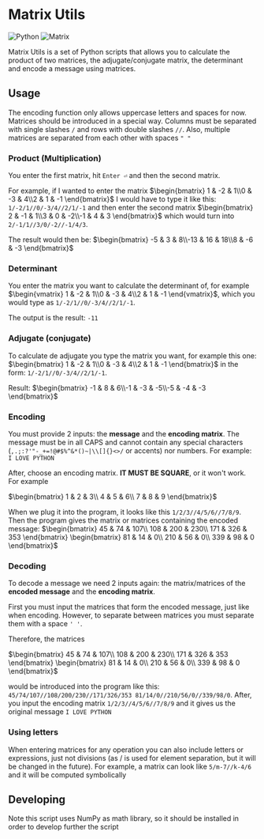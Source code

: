 # Matrix Utils
![Python](https://img.shields.io/badge/-Python-yellow?style=flat-square&labelColor=blue&logo=python&logoColor=white)
![Matrix](https://img.shields.io/badge/-Matrix-black?style=flat-square&logo=matrix)

Matrix Utils is a set of Python scripts that allows you to calculate the product of two matrices, the adjugate/conjugate matrix, the determinant and encode a message using matrices.

## Usage
The encoding function only allows uppercase letters and spaces for now.
Matrices should be introduced in a special way. Columns must be separated with single slashes `/` and rows with double slashes `//`. Also, multiple matrices are separated from each other with spaces  `" "`

### Product (Multiplication)
You enter the first matrix, hit `Enter ⏎` and then the second matrix.

For example, if I wanted to enter the matrix $`\begin{bmatrix} 1 & -2 & 1\\0 & -3 & 4\\2 & 1 & -1 \end{bmatrix}`$ I would have to type it like this: `1/-2/1//0/-3/4//2/1/-1` 
and then enter the second matrix $`\begin{bmatrix} 2 & -1 & 1\\3 & 0 & -2\\-1 & 4 & 3 \end{bmatrix}`$ which would turn into `2/-1/1//3/0/-2//-1/4/3`.

The result would then be: $`\begin{bmatrix} -5 & 3 & 8\\-13 & 16 & 18\\8 & -6 & -3 \end{bmatrix}`$

### Determinant
You enter the matrix you want to calculate the determinant of, for example $`\begin{vmatrix} 1 & -2 & 1\\0 & -3 & 4\\2 & 1 & -1 \end{vmatrix}`$,
which you would type as `1/-2/1//0/-3/4//2/1/-1`.

The output is the result: `-11`

### Adjugate (conjugate)
To calculate de adjugate you type the matrix you want, for example this one: $`\begin{bmatrix} 1 & -2 & 1\\0 & -3 & 4\\2 & 1 & -1 \end{bmatrix}`$
in the form: `1/-2/1//0/-3/4//2/1/-1`.

Result: 
$`\begin{bmatrix} -1 & 8 & 6\\-1 & -3 & -5\\-5 & -4 & -3 \end{bmatrix}`$

### Encoding
You must provide 2 inputs: the **message** and the **encoding matrix**. The message must be in all CAPS and cannot contain any special characters (`,.;:?'"-_+=!@#$%^&*()~|\\[]{}<>/` or accents) nor numbers. For example: `I LOVE PYTHON`

After, choose an encoding matrix. **IT MUST BE SQUARE**, or it won't work. For example

$`\begin{bmatrix}
1 & 2 & 3\\
4 & 5 & 6\\
7 & 8 & 9
\end{bmatrix}`$

When we plug it into the program, it looks like this `1/2/3//4/5/6//7/8/9`. Then the program gives the matrix or matrices containing the encoded message:
$`\begin{bmatrix}
45 & 74 & 107\\
108 & 200 & 230\\
171 & 326 & 353
\end{bmatrix}
\begin{bmatrix}
81 & 14 & 0\\
210 & 56 & 0\\
339 & 98 & 0
\end{bmatrix}`$

### Decoding
To decode a message we need 2 inputs again: the matrix/matrices of the **encoded message** and the **encoding matrix**.

First you must input the matrices that form the encoded message, just like when encoding. However, to separate between matrices you must separate them with a space `' '`.

Therefore, the matrices 

$`\begin{bmatrix}
45 & 74 & 107\\
108 & 200 & 230\\
171 & 326 & 353
\end{bmatrix}
\begin{bmatrix}
81 & 14 & 0\\
210 & 56 & 0\\
339 & 98 & 0
\end{bmatrix}`$

would be introduced into the program like this: `45/74/107//108/200/230//171/326/353 81/14/0//210/56/0//339/98/0`. After, you input the encoding matrix `1/2/3//4/5/6//7/8/9` and it gives us the original message `I LOVE PYTHON`

### Using letters
When entering matrices for any operation you can also include letters or expressions, just not divisions (as / is used for element separation, but it will be changed in the future). For example, a matrix can look like `5/m-7//k-4/6` and it will be computed symbolically

## Developing
Note this script uses NumPy as math library, so it should be installed in order to develop further the script
